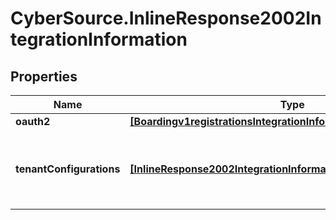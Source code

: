 # CyberSource.InlineResponse2002IntegrationInformation

## Properties
Name | Type | Description | Notes
------------ | ------------- | ------------- | -------------
**oauth2** | [**[Boardingv1registrationsIntegrationInformationOauth2]**](Boardingv1registrationsIntegrationInformationOauth2.md) |  | [optional] 
**tenantConfigurations** | [**[InlineResponse2002IntegrationInformationTenantConfigurations]**](InlineResponse2002IntegrationInformationTenantConfigurations.md) | tenantConfigurations is an array of objects that includes the tenant information this merchant is associated with. | [optional] 



